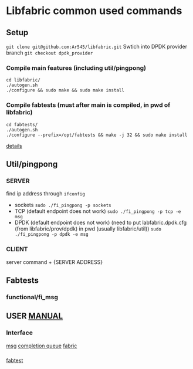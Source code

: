 # Libfabric common used commands
## Setup
 `git clone git@github.com:Ar545/libfabric.git`
 Swtich into DPDK provider branch
 `git checkout dpdk_provider`
### Compile main features (including util/pingpong)
```
cd libfabric/
./autogen.sh 
./configure && sudo make && sudo make install
```
### Compile fabtests (must after main is compiled, in pwd of libfabric)
```
cd fabtests/
./autogen.sh
./configure --prefix=/opt/fabtests && make -j 32 && sudo make install
```
[details](https://github.com/ofiwg/libfabric/tree/main/fabtests)

## Util/pingpong
### SERVER
find ip address through `ifconfig`
- sockets
`sudo ./fi_pingpong -p sockets`
- TCP (default endpoint does not work)
`sudo ./fi_pingpong -p tcp -e msg`
- DPDK (default endpoint does not work) (need to put labfabric.dpdk.cfg (from libfabric/prov/dpdk) in pwd (usually libfabric/util))
`sudo ./fi_pingpong -p dpdk -e msg`

### CLIENT
server command + {SERVER ADDRESS}

## Fabtests
### functional/fi_msg


## USER [MANUAL](https://ofiwg.github.io/libfabric/v1.18.0/man/)
### Interface
[msg](https://ofiwg.github.io/libfabric/v1.18.0/man/fi_msg.3.html)
[completion queue](https://ofiwg.github.io/libfabric/v1.18.0/man/fi_cq.3.html)
[fabric](https://ofiwg.github.io/libfabric/v1.18.0/man/fi_fabric.3.html)

###
[fabtest](https://ofiwg.github.io/libfabric/v1.18.0/man/fabtests.7.html)
